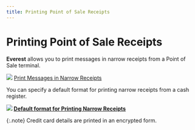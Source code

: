 ```yaml
---
title: Printing Point of Sale Receipts
---
```


# Printing Point of Sale Receipts


**Everest** allows you to print  messages in narrow receipts from a Point of Sale terminal.


![]({{site.pos_baseurl}}/img/lens.gif) [Print  Messages in Narrow Receipts]({{site.pos_baseurl}}/pos-trans/create-pos-doc/pos-receipts/printing/print_messages_in_narrow_receipts_pos.html)


You can specify a default format for printing narrow receipts from a  cash register.


**![]({{site.pos_baseurl}}/img/lens.gif) [Default  format for Printing Narrow Receipts]({{site.pos_baseurl}}/pos-trans/create-pos-doc/pos-receipts/printing/default_format_for_printing_narrow_receipts_pos.html)**


{:.note}
Credit card details are printed in an encrypted  form.
